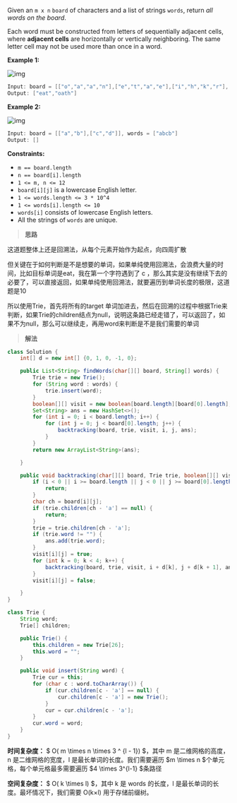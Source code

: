 Given an `m x n` `board` of characters and a list of strings `words`, return *all words on the board*.

Each word must be constructed from letters of sequentially adjacent cells, where **adjacent cells** are horizontally or vertically neighboring. The same letter cell may not be used more than once in a word.

 

**Example 1:**

![img](https://assets.leetcode.com/uploads/2020/11/07/search1.jpg)

```java
Input: board = [["o","a","a","n"],["e","t","a","e"],["i","h","k","r"],["i","f","l","v"]], words = ["oath","pea","eat","rain"]
Output: ["eat","oath"]
```

**Example 2:**

![img](https://assets.leetcode.com/uploads/2020/11/07/search2.jpg)

```java
Input: board = [["a","b"],["c","d"]], words = ["abcb"]
Output: []
```

 

**Constraints:**

- `m == board.length`
- `n == board[i].length`
- `1 <= m, n <= 12`
- `board[i][j]` is a lowercase English letter.
- `1 <= words.length <= 3 * 10^4`
- `1 <= words[i].length <= 10`
- `words[i]` consists of lowercase English letters.
- All the strings of `words` are unique.



> **思路**

这道题整体上还是回溯法，从每个元素开始作为起点，向四周扩散

但关键在于如何判断是不是想要的单词，如果单纯使用回溯法，会浪费大量的时间，比如目标单词是eat，我在第一个字符遇到了 c ，那么其实是没有继续下去的必要了，可以直接返回，如果单纯使用回溯法，就要遍历到单词长度的极限，这道题是10

所以使用Trie，首先将所有的target 单词加进去，然后在回溯的过程中根据Trie来判断，如果Trie的children结点为null，说明这条路已经走错了，可以返回了，如果不为null，那么可以继续走，再用word来判断是不是我们需要的单词



> **解法**

```java
class Solution {
    int[] d = new int[] {0, 1, 0, -1, 0};

    public List<String> findWords(char[][] board, String[] words) {
        Trie trie = new Trie();
        for (String word : words) {
            trie.insert(word);
        }
        boolean[][] visit = new boolean[board.length][board[0].length];
        Set<String> ans = new HashSet<>();
        for (int i = 0; i < board.length; i++) {
            for (int j = 0; j < board[0].length; j++) {
                backtracking(board, trie, visit, i, j, ans);
            }
        }
        return new ArrayList<String>(ans);

    }

    public void backtracking(char[][] board, Trie trie, boolean[][] visit, int i, int j, Set<String> ans) {
        if (i < 0 || i >= board.length || j < 0 || j >= board[0].length || visit[i][j]) {
            return;
        }
        char ch = board[i][j];
        if (trie.children[ch - 'a'] == null) {
            return;
        }
        trie = trie.children[ch - 'a'];
        if (trie.word != "") {
            ans.add(trie.word);
        }
        visit[i][j] = true;
        for (int k = 0; k < 4; k++) {
            backtracking(board, trie, visit, i + d[k], j + d[k + 1], ans);
        }
        visit[i][j] = false;

    }
}

class Trie {
    String word;
    Trie[] children;

    public Trie() {
        this.children = new Trie[26];
        this.word = "";
    }

    public void insert(String word) {
        Trie cur = this;
        for (char c : word.toCharArray()) {
            if (cur.children[c - 'a'] == null) {
                cur.children[c - 'a'] = new Trie();
            }
            cur = cur.children[c - 'a'];
        }
        cur.word = word;
    }
}
```

**时间复杂度：** $ O( m \times n \times 3 ^ {l - 1}) $，其中 m 是二维网格的高度，n 是二维网格的宽度，l 是最长单词的长度。我们需要遍历 $m \times n $个单元格，每个单元格最多需要遍历 $4 \times 3^{l-1} $条路径

**空间复杂度：** $ O( k \times l) $，其中 k 是 words 的长度，l 是最长单词的长度。最坏情况下，我们需要 O(k×l) 用于存储前缀树。